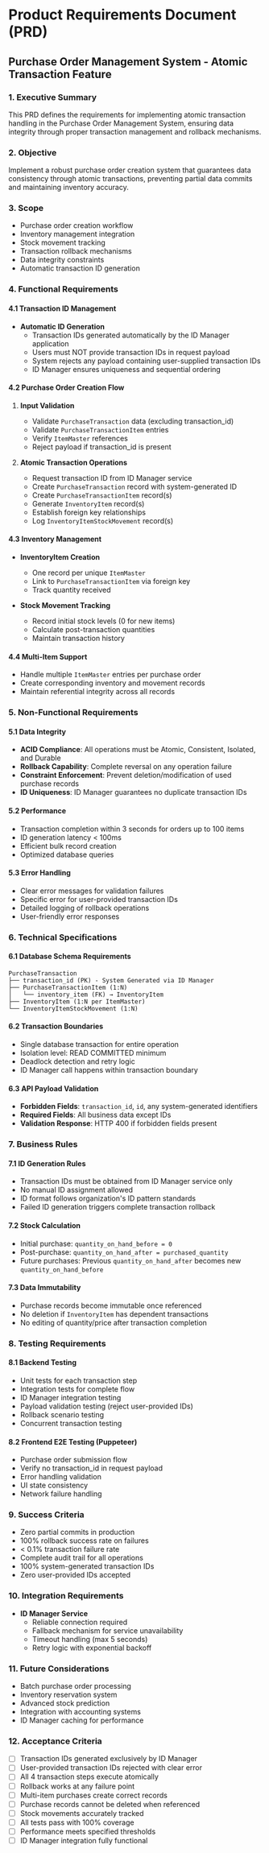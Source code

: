 # Product Requirements Document (PRD)

## Purchase Order Management System - Atomic Transaction Feature

### 1. Executive Summary

This PRD defines the requirements for implementing atomic transaction handling in the Purchase Order Management System, ensuring data integrity through proper transaction management and rollback mechanisms.

### 2. Objective

Implement a robust purchase order creation system that guarantees data consistency through atomic transactions, preventing partial data commits and maintaining inventory accuracy.

### 3. Scope

- Purchase order creation workflow
- Inventory management integration
- Stock movement tracking
- Transaction rollback mechanisms
- Data integrity constraints
- Automatic transaction ID generation

### 4. Functional Requirements

#### 4.1 Transaction ID Management

- **Automatic ID Generation**
  - Transaction IDs generated automatically by the ID Manager application
  - Users must NOT provide transaction IDs in request payload
  - System rejects any payload containing user-supplied transaction IDs
  - ID Manager ensures uniqueness and sequential ordering

#### 4.2 Purchase Order Creation Flow

1. **Input Validation**
   - Validate `PurchaseTransaction` data (excluding transaction_id)
   - Validate `PurchaseTransactionItem` entries
   - Verify `ItemMaster` references
   - Reject payload if transaction_id is present

2. **Atomic Transaction Operations**
   - Request transaction ID from ID Manager service
   - Create `PurchaseTransaction` record with system-generated ID
   - Create `PurchaseTransactionItem` record(s)
   - Generate `InventoryItem` record(s)
   - Establish foreign key relationships
   - Log `InventoryItemStockMovement` record(s)

#### 4.3 Inventory Management

- **InventoryItem Creation**
  - One record per unique `ItemMaster`
  - Link to `PurchaseTransactionItem` via foreign key
  - Track quantity received

- **Stock Movement Tracking**
  - Record initial stock levels (0 for new items)
  - Calculate post-transaction quantities
  - Maintain transaction history

#### 4.4 Multi-Item Support

- Handle multiple `ItemMaster` entries per purchase order
- Create corresponding inventory and movement records
- Maintain referential integrity across all records

### 5. Non-Functional Requirements

#### 5.1 Data Integrity

- **ACID Compliance**: All operations must be Atomic, Consistent, Isolated, and Durable
- **Rollback Capability**: Complete reversal on any operation failure
- **Constraint Enforcement**: Prevent deletion/modification of used purchase records
- **ID Uniqueness**: ID Manager guarantees no duplicate transaction IDs

#### 5.2 Performance

- Transaction completion within 3 seconds for orders up to 100 items
- ID generation latency < 100ms
- Efficient bulk record creation
- Optimized database queries

#### 5.3 Error Handling

- Clear error messages for validation failures
- Specific error for user-provided transaction IDs
- Detailed logging of rollback operations
- User-friendly error responses

### 6. Technical Specifications

#### 6.1 Database Schema Requirements

```
PurchaseTransaction
├── transaction_id (PK) - System Generated via ID Manager
├── PurchaseTransactionItem (1:N)
│   └── inventory_item (FK) → InventoryItem
├── InventoryItem (1:N per ItemMaster)
└── InventoryItemStockMovement (1:N)
```

#### 6.2 Transaction Boundaries

- Single database transaction for entire operation
- Isolation level: READ COMMITTED minimum
- Deadlock detection and retry logic
- ID Manager call happens within transaction boundary

#### 6.3 API Payload Validation

- **Forbidden Fields**: `transaction_id`, `id`, any system-generated identifiers
- **Required Fields**: All business data except IDs
- **Validation Response**: HTTP 400 if forbidden fields present

### 7. Business Rules

#### 7.1 ID Generation Rules

- Transaction IDs must be obtained from ID Manager service only
- No manual ID assignment allowed
- ID format follows organization's ID pattern standards
- Failed ID generation triggers complete transaction rollback

#### 7.2 Stock Calculation

- Initial purchase: `quantity_on_hand_before = 0`
- Post-purchase: `quantity_on_hand_after = purchased_quantity`
- Future purchases: Previous `quantity_on_hand_after` becomes new `quantity_on_hand_before`

#### 7.3 Data Immutability

- Purchase records become immutable once referenced
- No deletion if `InventoryItem` has dependent transactions
- No editing of quantity/price after transaction completion

### 8. Testing Requirements

#### 8.1 Backend Testing

- Unit tests for each transaction step
- Integration tests for complete flow
- ID Manager integration testing
- Payload validation testing (reject user-provided IDs)
- Rollback scenario testing
- Concurrent transaction testing

#### 8.2 Frontend E2E Testing (Puppeteer)

- Purchase order submission flow
- Verify no transaction_id in request payload
- Error handling validation
- UI state consistency
- Network failure handling

### 9. Success Criteria

- Zero partial commits in production
- 100% rollback success rate on failures
- < 0.1% transaction failure rate
- Complete audit trail for all operations
- 100% system-generated transaction IDs
- Zero user-provided IDs accepted

### 10. Integration Requirements

- **ID Manager Service**
  - Reliable connection required
  - Fallback mechanism for service unavailability
  - Timeout handling (max 5 seconds)
  - Retry logic with exponential backoff

### 11. Future Considerations

- Batch purchase order processing
- Inventory reservation system
- Advanced stock prediction
- Integration with accounting systems
- ID Manager caching for performance

### 12. Acceptance Criteria

- [ ] Transaction IDs generated exclusively by ID Manager
- [ ] User-provided transaction IDs rejected with clear error
- [ ] All 4 transaction steps execute atomically
- [ ] Rollback works at any failure point
- [ ] Multi-item purchases create correct records
- [ ] Purchase records cannot be deleted when referenced
- [ ] Stock movements accurately tracked
- [ ] All tests pass with 100% coverage
- [ ] Performance meets specified thresholds
- [ ] ID Manager integration fully functional

